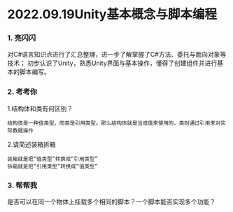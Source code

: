 # 2022.09.19Unity基本概念与脚本编程
### 1. 亮闪闪
对C#语言知识点进行了汇总整理，进一步了解掌握了C#方法、委托与面向对象等技术；
初步认识了Unity，熟悉Unity界面与基本操作，懂得了创建组件并进行基本的脚本编写。
### 2. 考考你
1.结构体和类有何区别？
```
结构体是一种值类型，而类是引用类型。那么结构体就是当成值来使用的，类则通过引用来对实际数据操作
```
2.请简述装箱拆箱
```
装箱就是把“值类型”转换成“引用类型”
拆箱就是把“引用类型”转换成“值类型”
```
### 3. 帮帮我
是否可以在同一个物体上挂载多个相同的脚本？一个脚本能否实现多个功能？
